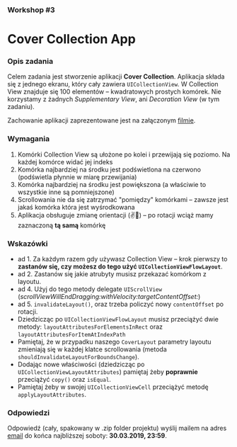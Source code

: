 ### Workshop #3

# Cover Collection App

### Opis zadania

Celem zadania jest stworzenie aplikacji **Cover Collection**. Aplikacja składa się z jednego ekranu, który cały zawiera `UICollectionView`. W Collection View znajduje się 100 elementów – kwadratowych prostych komórek. Nie korzystamy z żadnych *Supplementary View*, ani *Decoration View* (w tym zadaniu).

Zachowanie aplikacji zaprezentowane jest na załączonym [filmie](film.mov).

### Wymagania

1. Komórki Collection View są ułożone po kolei i przewijają się poziomo. Na każdej komórce widać jej indeks
2. Komórka najbardziej na środku jest podświetlona na czerwono (podświetla płynnie w miarę przewijania)
3. Komórka najbardziej na środku jest powiększona (a właściwie to wszystkie inne są pomniejszone)
4. Scrollowania nie da się zatrzymać "pomiędzy" komórkami – zawsze jest jakaś komórka która jest wyśrodkowana
5. Aplikacja obsługuje zmianę orientacji (✌️🌈) – po rotacji wciąż mamy zaznaczoną **tą samą** komórkę

### Wskazówki

- ad 1. Za każdym razem gdy używasz Collection View – krok pierwszy to **zastanów się, czy możesz do tego użyć `UICollectionViewFlowLayout`**.
- ad 2. Zastanów się jakie atrubyty musisz przekazać komórkom z layoutu.
- ad 4. Użyj do tego metody delegate `UIScrollView` (*scrollViewWillEndDragging:withVelocity:targetContentOffset:*)
- ad 5. `invalidateLayout()`, oraz trzeba policzyć nowy `contentOffset` po rotacji.
- Dziedzicząc po `UICollectionViewFlowLayout` musisz przeciążyć dwie metody: `layoutAttributesForElementsInRect` oraz `layoutAttributesForItemAtIndexPath`
- Pamiętaj, że w przypadku naszego `CoverLayout` parametry layoutu zmieniają się w każdej klatce scrollowania (metoda `shouldInvalidateLayoutForBoundsChange`).
- Dodając nowe właściwości (dziedzicząc po `UICollectionViewLayoutAttributes`) pamiętaj żeby **poprawnie** przeciążyć `copy()` oraz `isEqual`.
- Pamiętaj żeby w swojej `UICollectionViewCell` przeciążyć metodę `applyLayoutAttributes`.

### Odpowiedzi

Odpowiedź (cały, spakowany w .zip folder projektu) wyślij mailem na adres [email](mailto:ios@daftacademy.pl) do końca najbliższej soboty: **30.03.2019, 23:59**.
